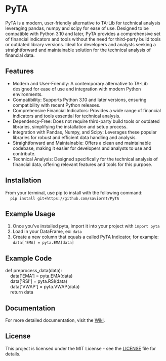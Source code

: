 # PyTA
PyTA is a modern, user-friendly alternative to TA-Lib for technical analysis leveraging pandas, numpy and scipy for ease of use. Designed to be compatible with Python 3.10 and later, PyTA provides a comprehensive set of financial indicators and tools without the need for third-party build tools or outdated library versions. Ideal for developers and analysts seeking a straightforward and maintainable solution for the technical analysis of financial data.

## Features
- Modern and User-Friendly: A contemporary alternative to TA-Lib designed for ease of use and integration with modern Python environments.
- Compatibility: Supports Python 3.10 and later versions, ensuring compatibility with recent Python releases.
- Comprehensive Financial Indicators: Provides a wide range of financial indicators and tools essential for technical analysis.
- Dependency-Free: Does not require third-party build tools or outdated libraries, simplifying the installation and setup process.
- Integration with Pandas, Numpy, and Scipy: Leverages these popular libraries for robust and efficient data handling and analysis.
- Straightforward and Maintainable: Offers a clean and maintainable codebase, making it easier for developers and analysts to use and contribute.
- Technical Analysis: Designed specifically for the technical analysis of financial data, offering relevant features and tools for this purpose.

## Installation
From your terminal, use pip to install with the following command:<br/>
&nbsp;&nbsp;&nbsp;&nbsp;`pip install git+https://github.com/saviornt/PyTA`

## Example Usage
1. Once you've installed pyta, import it into your project with `import pyta`
2. Load in your DataFrame, ex: `data`
3. Create a new column that equals a called PyTA Indicator, for example: `data['EMA] = pyta.EMA[data]`

## Example Code
def preprocess_data(data):<br/>
&nbsp;&nbsp;&nbsp;&nbsp;data['EMA'] = pyta.EMA(data)<br/>
&nbsp;&nbsp;&nbsp;&nbsp;data['RSI'] = pyta.RSI(data)<br/>
&nbsp;&nbsp;&nbsp;&nbsp;data['VWAP'] = pyta.VWAP(data)<br/>
&nbsp;&nbsp;&nbsp;&nbsp;return data

## Documentation
For more detailed documentation, visit the [Wiki](https://github.com/saviornt/PyTA/wiki).

## License
This project is licensed under the MIT License - see the [LICENSE](https://github.com/saviornt/PyTA/blob/main/LICENSE) file for details.